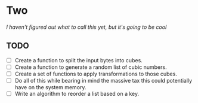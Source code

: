# Two
*I haven't figured out what to call this yet, but it's going to be cool*

## TODO

- [ ] Create a function to split the input bytes into cubes.
- [ ] Create a function to generate a random list of cubic numbers.
- [ ] Create a set of functions to apply transformations to those cubes.
- [ ] Do all of this while bearing in mind the massive tax this could potentially have on the system memory.
- [ ] Write an algorithm to reorder a list based on a key.
